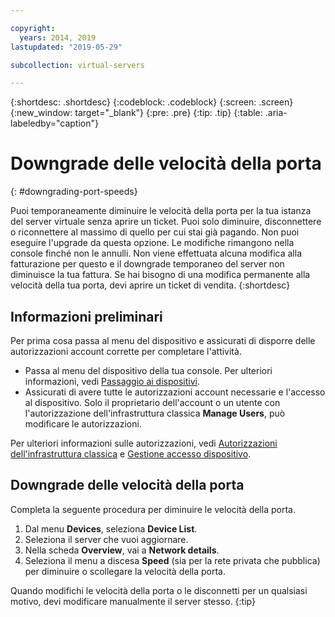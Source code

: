 ```yaml
---

copyright:
  years: 2014, 2019
lastupdated: "2019-05-29"

subcollection: virtual-servers

---
```


{:shortdesc: .shortdesc}
{:codeblock: .codeblock}
{:screen: .screen}
{:new_window: target="_blank"}
{:pre: .pre}
{:tip: .tip}
{:table: .aria-labeledby="caption"}

# Downgrade delle velocità della porta
{: #downgrading-port-speeds}

Puoi temporaneamente diminuire le velocità della porta per la tua istanza del server virtuale senza aprire un ticket. Puoi solo diminuire, disconnettere o riconnettere al massimo di quello per cui stai già pagando. Non puoi eseguire l'upgrade da questa opzione. Le modifiche rimangono nella console finché non le annulli. Non viene effettuata alcuna modifica alla fatturazione per questo e il downgrade temporaneo del server non diminuisce la tua fattura. Se hai bisogno di una modifica permanente alla velocità della tua porta, devi aprire un ticket di vendita.
{:shortdesc}

## Informazioni preliminari
Per prima cosa passa al menu del dispositivo e assicurati di disporre delle autorizzazioni account corrette per completare l'attività.  

* Passa al menu del dispositivo della tua console. Per ulteriori informazioni, vedi [Passaggio ai dispositivi](/docs/vsi?topic=virtual-servers-navigating-devices).
* Assicurati di avere tutte le autorizzazioni account necessarie e l'accesso al dispositivo. Solo il proprietario dell'account o un utente con l'autorizzazione dell'infrastruttura classica **Manage Users**, può modificare le autorizzazioni. 

Per ulteriori informazioni sulle autorizzazioni, vedi [Autorizzazioni dell'infrastruttura classica](/docs/iam?topic=iam-infrapermission#infrapermission) e [Gestione accesso dispositivo](/docs/vsi?topic=virtual-servers-managing-device-access).

## Downgrade delle velocità della porta
Completa la seguente procedura per diminuire le velocità della porta.

1. Dal menu **Devices**, seleziona **Device List**.
2. Seleziona il server che vuoi aggiornare.
3. Nella scheda **Overview**, vai a **Network details**.
4. Seleziona il menu a discesa **Speed** (sia per la rete privata che pubblica) per diminuire o scollegare la velocità della porta.

Quando modifichi le velocità della porta o le disconnetti per un qualsiasi motivo, devi modificare manualmente il server stesso.
{:tip}

